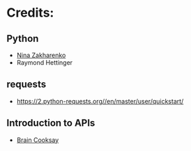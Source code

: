 # Credits:

## Python
- [Nina Zakharenko](https://github.com/nnja/python)
- Raymond Hettinger

## requests
- https://2.python-requests.org//en/master/user/quickstart/

## Introduction to APIs
- [Brain Cooksay](https://zapier.com/learn/apis/)
